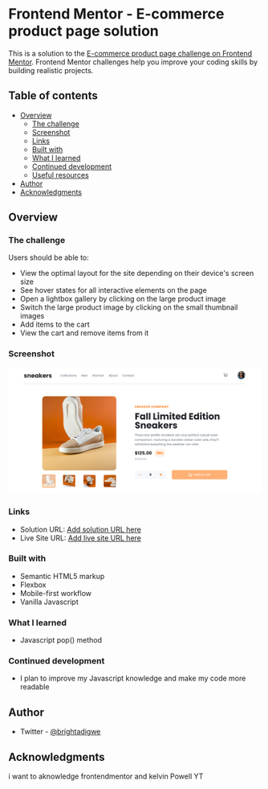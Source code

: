 # Frontend Mentor - E-commerce product page solution

This is a solution to the [E-commerce product page challenge on Frontend Mentor](https://www.frontendmentor.io/challenges/ecommerce-product-page-UPsZ9MJp6). Frontend Mentor challenges help you improve your coding skills by building realistic projects.

## Table of contents

- [Overview](#overview)
  - [The challenge](#the-challenge)
  - [Screenshot](#screenshot)
  - [Links](#links)
  - [Built with](#built-with)
  - [What I learned](#what-i-learned)
  - [Continued development](#continued-development)
  - [Useful resources](#useful-resources)
- [Author](#author)
- [Acknowledgments](#acknowledgments)



## Overview

### The challenge

Users should be able to:

- View the optimal layout for the site depending on their device's screen size
- See hover states for all interactive elements on the page
- Open a lightbox gallery by clicking on the large product image
- Switch the large product image by clicking on the small thumbnail images
- Add items to the cart
- View the cart and remove items from it

### Screenshot

![](./screenshot.png)

### Links

- Solution URL: [Add solution URL here](https://www.frontendmentor.io/solutions/ecommerceproductpagemain-made-with-html-css-and-javascript-0WTMzDsxj)
- Live Site URL: [Add live site URL here](https://ecommerce-product-page-main.netlify.app/)


### Built with

- Semantic HTML5 markup
- Flexbox
- Mobile-first workflow
- Vanilla Javascript

### What I learned

- Javascript pop() method


### Continued development

- I plan to improve my Javascript knowledge and make my code more readable


## Author

- Twitter - [@brightadigwe](https://www.twitter.com/brightadigwe)

## Acknowledgments

i want to aknowledge frontendmentor and kelvin Powell YT
